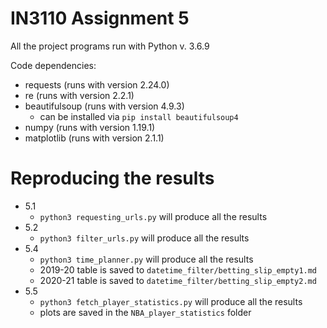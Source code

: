 # IN3110 Assignment 5

All the project programs run with Python v. 3.6.9

Code dependencies:
- requests (runs with version 2.24.0)
- re (runs with version 2.2.1)
- beautifulsoup (runs with version 4.9.3)
    - can be installed via `pip install beautifulsoup4`
- numpy (runs with version 1.19.1)
- matplotlib (runs with version 2.1.1)

# Reproducing the results

- 5.1
    - `python3 requesting_urls.py` will produce all the results
- 5.2
    - `python3 filter_urls.py` will produce all the results
- 5.4
    - `python3 time_planner.py` will produce all the results
    - 2019-20 table is saved to `datetime_filter/betting_slip_empty1.md`
    - 2020-21 table is saved to `datetime_filter/betting_slip_empty2.md`
- 5.5
    - `python3 fetch_player_statistics.py` will produce all the results
    - plots are saved in the `NBA_player_statistics` folder
